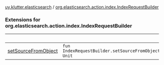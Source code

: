 [uy.klutter.elasticsearch](../index.md) / [org.elasticsearch.action.index.IndexRequestBuilder](.)


### Extensions for org.elasticsearch.action.index.IndexRequestBuilder

|&nbsp;|&nbsp;|
|---|---|
| [setSourceFromObject](set-source-from-object.md) | `fun IndexRequestBuilder.setSourceFromObject(pojo:&nbsp;Any): Unit` |
